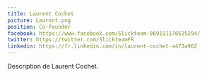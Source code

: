 ```yaml
---
title: Laurent Cochet
picture: Laurent.png
position: Co-founder
facebook: https://www.facebook.com/Slickteam-869111176525294/
twitter: https://twitter.com/SlickteamFR
linkedin: https://fr.linkedin.com/in/laurent-cochet-a473a962
---
```

Description de Laurent Cochet.